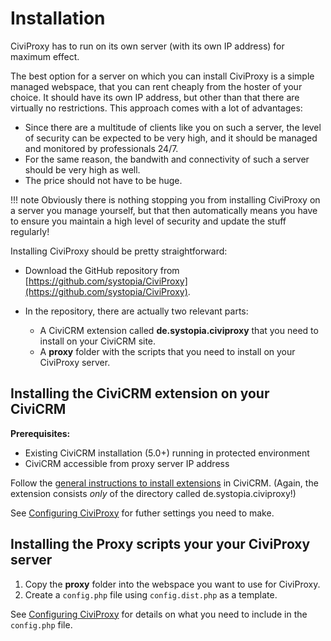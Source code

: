 # Installation
CiviProxy has to run on its own server (with its own IP address) for maximum effect.

The best option for a server on which you can install CiviProxy is a simple managed webspace, that you can rent cheaply from the hoster of your choice. It should have its own IP address, but other than that there are virtually no restrictions. This approach comes with a lot of advantages:

* Since there are a multitude of clients like you on such a server, the level of security can be expected to be very high, and it should be managed and monitored by professionals 24/7.
* For the same reason, the bandwith and connectivity of such a server should be very high as well.
* The price should not have to be huge.

!!! note
    Obviously there is nothing stopping you from installing CiviProxy on a server you manage yourself, but that then automatically means you have to ensure you maintain a high level of security and update the stuff regularly!

Installing CiviProxy should be pretty straightforward:

* Download the GitHub repository from [https://github.com/systopia/CiviProxy](https://github.com/systopia/CiviProxy).
* In the repository, there are actually two relevant parts:

    * A CiviCRM extension called **de.systopia.civiproxy** that you need to install on your CiviCRM site.
    * A **proxy** folder with the scripts that you need to install on your CiviProxy server.

## Installing the CiviCRM extension on your CiviCRM

**Prerequisites:**
- Existing CiviCRM installation (5.0+) running in protected environment
- CiviCRM accessible from proxy server IP address

Follow the [general instructions to install extensions]([url](https://docs.civicrm.org/sysadmin/en/latest/customize/extensions/#how-to-install-an-extension)) in CiviCRM. (Again, the extension consists _only_ of the directory called de.systopia.civiproxy!)

See [Configuring CiviProxy](configuration.md) for futher settings you need to make.

## Installing the Proxy scripts your your CiviProxy server

1. Copy the **proxy** folder into the webspace you want to use for CiviProxy.
2. Create a `config.php` file using `config.dist.php` as a template.

See [Configuring CiviProxy](configuration.md) for details on what you need to include in the `config.php` file.
